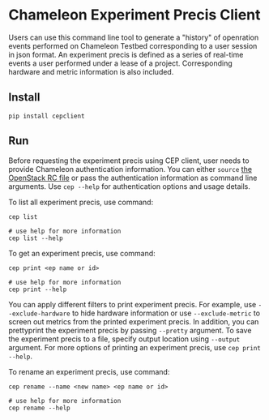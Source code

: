 # Chameleon Experiment Precis Client
Users can use this command line tool to generate a "history" of openration events performed on Chameleon Testbed corresponding to a user session in json format.
An experiment precis is defined as a series of real-time events a user performed under a lease of a project. Corresponding hardware and metric information is also included. 

## Install

```
pip install cepclient
```

## Run

Before requesting the experiment precis using CEP client, user needs to provide Chameleon authentication information. You can either `source` [the OpenStack RC file](https://chameleoncloud.readthedocs.io/en/latest/technical/cli.html#the-openstack-rc-script) or pass the authentication information as command line arguments. 
Use `cep --help` for authentication options and usage details. 

To list all experiment precis, use command:
```
cep list

# use help for more information
cep list --help
```

To get an experiment precis, use command:
```
cep print <ep name or id>

# use help for more information
cep print --help
```

You can apply different filters to print experiment precis. For example, use `--exclude-hardware` to hide hardware information or use `--exclude-metric` to screen out metrics from the printed experiment precis. 
In addition, you can prettyprint the experiment precis by passing `--pretty` argument. To save the experiment precis to a file, specify output location using `--output` argument. 
For more options of printing an experiment precis, use `cep print --help`.

To rename an experiment precis, use command:
```
cep rename --name <new name> <ep name or id>

# use help for more information
cep rename --help
```